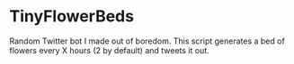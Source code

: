# TinyFlowerBeds
Random Twitter bot I made out of boredom. This script generates a bed of flowers every X hours (2 by default) and tweets it out.

